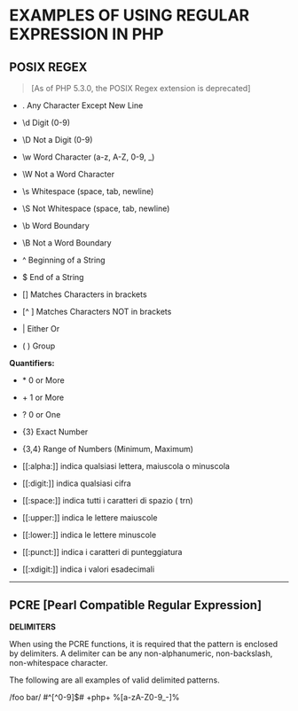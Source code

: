   # EXAMPLES OF USING REGULAR EXPRESSION IN PHP
  
  ## POSIX REGEX 
  > [As of PHP 5.3.0, the POSIX Regex extension is deprecated]
  
-  .       Any Character Except New Line
-  \d      Digit (0-9)
-  \D      Not a Digit (0-9)
-  \w      Word Character (a-z, A-Z, 0-9, _)
-  \W      Not a Word Character
-  \s      Whitespace (space, tab, newline)
-  \S      Not Whitespace (space, tab, newline)
 
-  \b      Word Boundary
-  \B      Not a Word Boundary
-  ^       Beginning of a String
-  $       End of a String
 
-  []      Matches Characters in brackets
-  [^ ]    Matches Characters NOT in brackets
-  |       Either Or
-  ( )     Group

  **Quantifiers:**
-  \*        0 or More
-  \+        1 or More
-  ?         0 or One
-  {3}       Exact Number
-  {3,4}     Range of Numbers (Minimum, Maximum)

-  [[:alpha:]] indica qualsiasi lettera, maiuscola o minuscola
-  [[:digit:]] indica qualsiasi cifra
-  [[:space:]] indica tutti i caratteri di spazio ( trn)
-  [[:upper:]] indica le lettere maiuscole
-  [[:lower:]] indica le lettere minuscole
-  [[:punct:]] indica i caratteri di punteggiatura
-  [[:xdigit:]] indica i valori esadecimali
  
---
 
  ## PCRE [Pearl Compatible Regular Expression]

  **DELIMITERS**
 
When using the PCRE functions, it is required that the pattern is enclosed by delimiters. A delimiter can be any non-alphanumeric, non-backslash, non-whitespace character.

The following are all examples of valid delimited patterns.

/foo bar/
\#^[^0-9]$\#
+php+
%[a-zA-Z0-9_-]%

